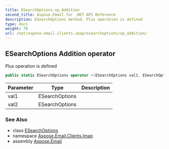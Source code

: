 ```yaml
---
title: ESearchOptions.op_Addition
second_title: Aspose.Email for .NET API Reference
description: ESearchOptions method. Plus operation is defined
type: docs
weight: 70
url: /net/aspose.email.clients.imap/esearchoptions/op_addition/
---
```

## ESearchOptions Addition operator

Plus operation is defined

```csharp
public static ESearchOptions operator +(ESearchOptions val1, ESearchOptions val2)
```

| Parameter | Type | Description |
| --- | --- | --- |
| val1 | ESearchOptions |  |
| val2 | ESearchOptions |  |

### See Also

* class [ESearchOptions](../)
* namespace [Aspose.Email.Clients.Imap](../../esearchoptions/)
* assembly [Aspose.Email](../../../)


